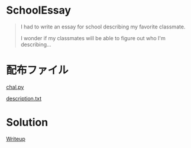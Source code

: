 # SchoolEssay

> I had to write an essay for school describing my favorite classmate. 
>
> I wonder if my classmates will be able to figure out who I'm describing...

# 配布ファイル
[chal.py](./given_files/chall.py)

[description.txt](./given_files/description.txt)

# Solution
[Writeup](./solve/writeup.md)
